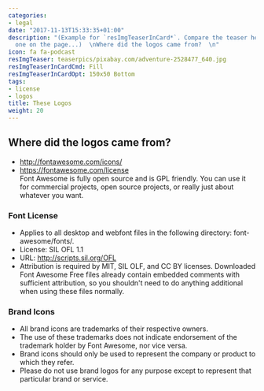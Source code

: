 ```yaml
---
categories:
- legal
date: "2017-11-13T15:33:35+01:00"
description: "(Example for `resImgTeaserInCard*`. Compare the teaser here with the
  one on the page...)  \nWhere did the logos came from?  \n"
icon: fa fa-podcast
resImgTeaser: teaserpics/pixabay.com/adventure-2528477_640.jpg
resImgTeaserInCardCmd: Fill
resImgTeaserInCardOpt: 150x50 Bottom
tags:
- license
- logos
title: These Logos
weight: 20
---
```



## Where did the logos came from?

* http://fontawesome.com/icons/
* https://fontawesome.com/license   
  Font Awesome is fully open source and is GPL friendly. You can use it
for commercial projects, open source projects, or really just about
whatever you want.


### Font License

* Applies to all desktop and webfont files in the following directory: font-awesome/fonts/.
* License: SIL OFL 1.1
* URL: http://scripts.sil.org/OFL
* Attribution is required by MIT, SIL OLF, and CC BY
  licenses. Downloaded Font Awesome Free files already contain embedded
  comments with sufficient attribution, so you shouldn't need to do
  anything additional when using these files normally.


### Brand Icons

* All brand icons are trademarks of their respective owners.
* The use of these trademarks does not indicate endorsement of the trademark holder by Font Awesome, nor vice versa.
* Brand icons should only be used to represent the company or product to which they refer.
* Please do not use brand logos for any purpose except to represent that particular brand or service.

